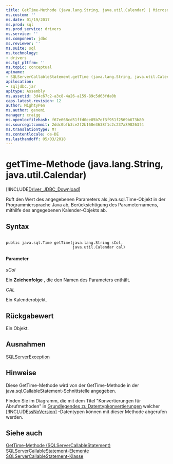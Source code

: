 ```yaml
---
title: GetTime-Methode (java.lang.String, java.util.Calendar) | Microsoft Docs
ms.custom: ''
ms.date: 01/19/2017
ms.prod: sql
ms.prod_service: drivers
ms.service: ''
ms.component: jdbc
ms.reviewer: ''
ms.suite: sql
ms.technology:
- drivers
ms.tgt_pltfrm: ''
ms.topic: conceptual
apiname:
- SQLServerCallableStatement.getTime (java.lang.String, java.util.Calendar)
apilocation:
- sqljdbc.jar
apitype: Assembly
ms.assetid: 3d4c67c2-a3c8-4a26-a159-89c5d63fda0b
caps.latest.revision: 12
author: MightyPen
ms.author: genemi
manager: craigg
ms.openlocfilehash: f67e668cd51ffd0ee05b7ef3f951f2569b673b80
ms.sourcegitcommit: 2ddc0bfb3ce2f2b160e3638f1c2c237a898263f4
ms.translationtype: MT
ms.contentlocale: de-DE
ms.lasthandoff: 05/03/2018
---
```

# <a name="gettime-method-javalangstring-javautilcalendar"></a>getTime-Methode (java.lang.String, java.util.Calendar)
[!INCLUDE[Driver_JDBC_Download](../../../includes/driver_jdbc_download.md)]

  Ruft den Wert des angegebenen Parameters als java.sql.Time-Objekt in der Programmiersprache Java ab, Berücksichtigung des Parameternamens, mithilfe des angegebenen Kalender-Objekts ab.  
  
## <a name="syntax"></a>Syntax  
  
```  
  
public java.sql.Time getTime(java.lang.String sCol,  
                             java.util.Calendar cal)  
```  
  
#### <a name="parameters"></a>Parameter  
 *sCol*  
  
 Ein **Zeichenfolge** , die den Namen des Parameters enthält.  
  
 *CAL*  
  
 Ein Kalenderobjekt.  
  
## <a name="return-value"></a>Rückgabewert  
 Ein Objekt.  
  
## <a name="exceptions"></a>Ausnahmen  
 [SQLServerException](../../../connect/jdbc/reference/sqlserverexception-class.md)  
  
## <a name="remarks"></a>Hinweise  
 Diese GetTime-Methode wird von der GetTime-Methode in der java.sql.CallableStatement-Schnittstelle angegeben.  
  
 Finden Sie im Diagramm, die mit dem Titel "Konvertierungen für Abrufmethoden" in [Grundlegendes zu Datentypkonvertierungen](../../../connect/jdbc/understanding-data-type-conversions.md) welcher [!INCLUDE[ssNoVersion](../../../includes/ssnoversion_md.md)] -Datentypen können mit dieser Methode abgerufen werden.  
  
## <a name="see-also"></a>Siehe auch  
 [GetTime-Methode &#40;SQLServerCallableStatement&#41;](../../../connect/jdbc/reference/gettime-method-sqlservercallablestatement.md)   
 [SQLServerCallableStatement-Elemente](../../../connect/jdbc/reference/sqlservercallablestatement-members.md)   
 [SQLServerCallableStatement-Klasse](../../../connect/jdbc/reference/sqlservercallablestatement-class.md)  
  
  
